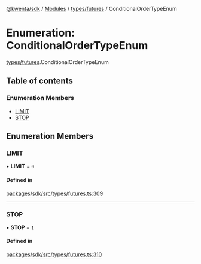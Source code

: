 [@kwenta/sdk](../README.md) / [Modules](../modules.md) / [types/futures](../modules/types_futures.md) / ConditionalOrderTypeEnum

# Enumeration: ConditionalOrderTypeEnum

[types/futures](../modules/types_futures.md).ConditionalOrderTypeEnum

## Table of contents

### Enumeration Members

- [LIMIT](types_futures.ConditionalOrderTypeEnum.md#limit)
- [STOP](types_futures.ConditionalOrderTypeEnum.md#stop)

## Enumeration Members

### LIMIT

• **LIMIT** = ``0``

#### Defined in

[packages/sdk/src/types/futures.ts:309](https://github.com/Kwenta/kwenta/blob/84039a5ef/packages/sdk/src/types/futures.ts#L309)

___

### STOP

• **STOP** = ``1``

#### Defined in

[packages/sdk/src/types/futures.ts:310](https://github.com/Kwenta/kwenta/blob/84039a5ef/packages/sdk/src/types/futures.ts#L310)
